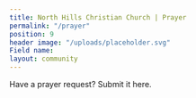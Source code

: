 ```yaml
---
title: North Hills Christian Church | Prayer
permalink: "/prayer"
position: 9
header image: "/uploads/placeholder.svg"
Field name: 
layout: community
---
```


Have a prayer request? Submit it here. 
